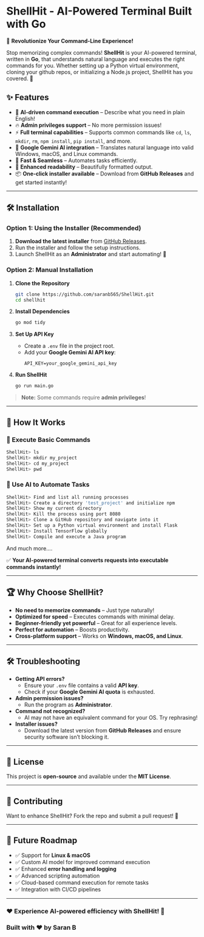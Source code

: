 # ShellHit - AI-Powered Terminal Built with Go

🚀 **Revolutionize Your Command-Line Experience!**

Stop memorizing complex commands! **ShellHit** is your AI-powered terminal, written in **Go**, that understands natural language and executes the right commands for you. Whether setting up a Python virtual environment, cloning your github repos, or initializing a Node.js project, ShellHit has you covered. 🎯

## ✨ Features

- 🤖 **AI-driven command execution** – Describe what you need in plain English!
- 🔥 **Admin privileges support** – No more permission issues!
- ⚡ **Full terminal capabilities** – Supports common commands like `cd`, `ls`, `mkdir`, `rm`, `npm install`, `pip install`, and more.
- 🎯 **Google Gemini AI integration** – Translates natural language into valid Windows, macOS, and Linux commands.
- 🚀 **Fast & Seamless** – Automates tasks efficiently.
- 🎨 **Enhanced readability** – Beautifully formatted output.
- 📦 **One-click installer available** – Download from **GitHub Releases** and get started instantly!

---

## 🛠️ Installation

### Option 1: **Using the Installer** (Recommended)

1. **Download the latest installer** from [GitHub Releases](https://github.com/yourusername/shellhit/releases).
2. Run the installer and follow the setup instructions.
3. Launch ShellHit as an **Administrator** and start automating! 🚀

### Option 2: **Manual Installation**

1. **Clone the Repository**
   ```bash
   git clone https://github.com/saranb565/ShellHit.git
   cd shellhit
   ```

2. **Install Dependencies**
   ```bash
   go mod tidy
   ```

3. **Set Up API Key**
   - Create a `.env` file in the project root.
   - Add your **Google Gemini AI API key**:
     ```env
     API_KEY=your_google_gemini_api_key
     ```

4. **Run ShellHit**
   ```bash
   go run main.go
   ```

> **Note:** Some commands require **admin privileges**!

---

## 🚀 How It Works

### 🔹 Execute Basic Commands
```bash
ShellHit> ls
ShellHit> mkdir my_project
ShellHit> cd my_project
ShellHit> pwd
```

### 🔹 Use AI to Automate Tasks
```bash
ShellHit> Find and list all running processes
ShellHit> Create a directory 'test_project' and initialize npm
ShellHit> Show my current directory
ShellHit> Kill the process using port 8080
ShellHit> Clone a GitHub repository and navigate into it
ShellHit> Set up a Python virtual environment and install Flask
ShellHit> Install TensorFlow globally
ShellHit> Compile and execute a Java program
```
And much more....

✅ **Your AI-powered terminal converts requests into executable commands instantly!**

---

## 🏆 Why Choose ShellHit?

- **No need to memorize commands** – Just type naturally!
- **Optimized for speed** – Executes commands with minimal delay.
- **Beginner-friendly yet powerful** – Great for all experience levels.
- **Perfect for automation** – Boosts productivity.
- **Cross-platform support** – Works on **Windows, macOS, and Linux**.

---

## 🛠️ Troubleshooting

- **Getting API errors?**
  - Ensure your `.env` file contains a valid **API key**.
  - Check if your **Google Gemini AI quota** is exhausted.
- **Admin permission issues?**
  - Run the program as **Administrator**.
- **Command not recognized?**
  - AI may not have an equivalent command for your OS. Try rephrasing!
- **Installer issues?**
  - Download the latest version from **GitHub Releases** and ensure security software isn’t blocking it.

---

## 📜 License

This project is **open-source** and available under the **MIT License**.

---

## 🤝 Contributing

Want to enhance ShellHit? Fork the repo and submit a pull request! 🚀

---

## 🎯 Future Roadmap

- ✅ Support for **Linux & macOS**
- ✅ Custom AI model for improved command execution
- ✅ Enhanced **error handling and logging**
- ✅ Advanced scripting automation
- ✅ Cloud-based command execution for remote tasks
- ✅ Integration with CI/CD pipelines

---

### ❤️ Experience AI-powered efficiency with **ShellHit**! 🚀
### Built with ❤️ by Saran B

